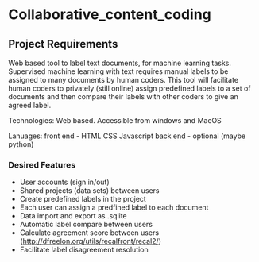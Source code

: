 # Collaborative_content_coding

## Project Requirements
Web based tool to label text documents, for machine learning tasks. Supervised machine learning with text requires manual labels to be assigned to many documents by human coders. This tool will facilitate human coders to privately (still online) assign predefined labels to a set of documents and then compare their labels with other coders to give an agreed label. 

Technologies: Web based. Accessible from windows and MacOS

Lanuages: front end - HTML CSS Javascript back end - optional (maybe python)


### Desired Features

- User accounts (sign in/out)
- Shared projects (data sets) between users
- Create predefined labels in the project
- Each user can assign a predfined label to each document
- Data import and export as .sqlite 
- Automatic label compare between users
- Calculate agreement score between users (http://dfreelon.org/utils/recalfront/recal2/)
- Facilitate label disagreement resolution

